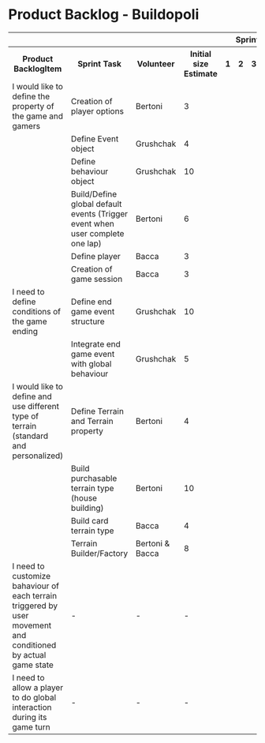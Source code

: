 # Product Backlog - Buildopoli

<table>
    <tr>
        <th colspan="4"></th>
        <th colspan="4">Sprint</th>
    </tr>
    <tr>
        <th>Product BacklogItem</th>
        <th>Sprint Task</th>
        <th>Volunteer</th>
        <th>Initial size Estimate</th>
        <th>1</th>
        <th>2</th>
        <th>3</th>
        <th>4</th>
    </tr>
    <!-- 1 item-->
    <tr>
        <td >I would like to define the property of the game and gamers</td>
        <td>Creation of player options</td>
        <td> Bertoni </td>
        <td>3</td>
        <td></td>
        <td></td>
        <td></td>
        <td></td>
    </tr>
    <tr>
        <td></td>
        <td>Define Event object</td>
        <td>Grushchak</td>
        <td>4</td>
        <td></td>
        <td></td>
        <td></td>
        <td></td>
    </tr>
    <tr>
        <td></td>
        <td>Define behaviour object</td>
        <td>Grushchak</td>
        <td>10</td>
        <td></td>
        <td></td>
        <td></td>
        <td></td>
    </tr>
    <tr>
        <td></td>
        <td>Build/Define global default events (Trigger event when user complete one lap)</td>
        <td>Bertoni</td>
        <td>6</td>
        <td></td>
        <td></td>
        <td></td>
        <td></td>
    </tr>
    <tr>
        <td></td>
        <td>Define player</td>
        <td>Bacca</td>
        <td>3</td>
        <td></td>
        <td></td>
        <td></td>
        <td></td>
    </tr>
    <tr>
        <td></td>
        <td>Creation of game session</td>
        <td>Bacca</td>
        <td>3</td>
        <td></td>
        <td></td>
        <td></td>
        <td></td>
    </tr>
    <!-- 2 item-->
    <tr>
        <td>I need to define conditions of the game ending</td>
        <td>Define end game event structure</td>
        <td>Grushchak</td>
        <td>10</td>
        <td></td>
        <td></td>
        <td></td>
        <td></td>
    </tr>
    <tr>
        <td></td>
        <td>Integrate end game event with global behaviour</td>
        <td>Grushchak</td>
        <td>5</td>
        <td></td>
        <td></td>
        <td></td>
        <td></td>
    </tr>
    <!-- 3 item-->
    <tr>
        <td>I would like to define and use different type of terrain (standard and personalized) </td>
        <td>Define Terrain and Terrain property</td>
        <td>Bertoni</td>
        <td>4</td>
        <td></td>
        <td></td>
        <td></td>
        <td></td>
    </tr>
    <tr>
        <td></td>
        <td>Build purchasable terrain type (house building)</td>
        <td>Bertoni</td>
        <td>10</td>
        <td></td>
        <td></td>
        <td></td>
        <td></td>
    </tr>
    <tr>
        <td></td>
        <td>Build card terrain type</td>
        <td>Bacca</td>
        <td>4</td>
        <td></td>
        <td></td>
        <td></td>
        <td></td>
    </tr>
    <tr>
        <td></td>
        <td>Terrain Builder/Factory</td>
        <td> Bertoni & Bacca</td>
        <td>8</td>
        <td></td>
        <td></td>
        <td></td>
        <td></td>
    </tr>
     <!-- 4 item-->
    <tr>
        <td>I need to customize bahaviour of each terrain triggered by user movement and conditioned by actual game state</td>
        <td>-</td>
        <td>-</td>
        <td>-</td>
        <td></td>
        <td></td>
        <td></td>
        <td></td>
    </tr>
    <!-- 5 item-->
    <tr>
        <td>I need to allow a player to do global interaction during its game turn</td>
        <td>-</td>
        <td>-</td>
        <td>-</td>
        <td></td>
        <td></td>
        <td></td>
        <td></td>
    </tr>
</table>

